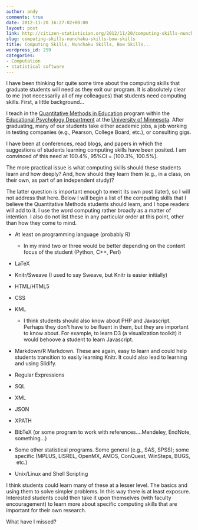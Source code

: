 ```yaml
---
author: andy
comments: true
date: 2012-11-20 16:27:02+00:00
layout: post
link: http://citizen-statistician.org/2012/11/20/computing-skills-nunchaku-skills-bow-skills/
slug: computing-skills-nunchaku-skills-bow-skills
title: Computing Skills, Nunchaku Skills, Bow Skills...
wordpress_id: 259
categories:
- Computation
- statistical software
---
```


I have been thinking for quite some time about the computing skills that graduate students will need as they exit our program. It is absolutely clear to me (not necessarily all of my colleagues) that students need computing skills. First, a little background...

I teach in the [Quantitative Methods in Education](http://www.cehd.umn.edu/EdPsych/Programs/QME/Qme_.html) program within the [Educational Psychology Department](http://www.cehd.umn.edu/EdPsych/) at the [University of Minnesota](http://www.umn.edu). After graduating, many of our students take either academic jobs, a job working in testing companies (e.g., Pearson, College Board, etc.), or consulting gigs.

I have been at conferences, read blogs, and papers in which the suggestions of students learning computing skills have been posited. I am convinced of this need at 100.4%, 95%CI = [100.3%, 100.5%].

The more practical issue is what computing skills should these students learn and how deeply? And, how should they learn them (e.g., in a class, on their own, as part of an independent study)?

The latter question is important enough to merit its own post (later), so I will not address that here. Below I will begin a list of the computing skills that I believe the Quantitative Methods students should learn, and I hope readers will add to it. I use the word computing rather broadly as a matter of intention. I also do not list these in any particular order at this point, other than how they come to mind.



	
  * At least on programming language (probably R)

	
    * In my mind two or three would be better depending on the content focus of the student (Python, C++, Perl)




	
  * LaTeX

	
  * Knitr/Sweave (I used to say Sweave, but Knitr is easier initially)

	
  * HTML/HTML5

	
  * CSS

	
  * KML

	
    * I think students should also know about PHP and Javascript. Perhaps they don't have to be fluent in them, but they are important to know about. For example, to learn D3 (a visualization toolkit) it would behoove a student to learn Javascript.




	
  * Markdown/R Markdown. These are again, easy to learn and could help students transition to easily learning Knitr. It could also lead to learning and using Slidify.

	
  * Regular Expressions

	
  * SQL

	
  * XML

	
  * JSON

	
  * XPATH

	
  * BibTeX (or some program to work with references....Mendeley, EndNote, something...)

	
  * Some other statistical programs. Some general (e.g., SAS, SPSS); some specific (MPLUS, LISREL, OpenMX, AMOS, ConQuest, WinSteps, BUGS,  etc.)

	
  * Unix/Linux and Shell Scripting


I think students could learn many of these at a lesser level. The basics and using them to solve simpler problems. In this way there is at least exposure. Interested students could then take it upon themselves (with faculty encouragement) to learn more about specific computing skills that are important for their own research.

What have I missed?
